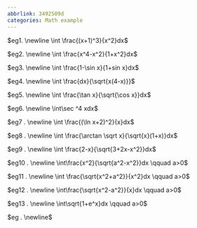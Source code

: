 ```yaml
---
abbrlink: 3492509d
categories: Math example
---
```

$eg1.
\newline
\int \frac{(x+1)^3}{x^2}dx$

$eg2.
\newline \int \frac{x^4-x^2}{1+x^2}dx$

$eg3.
\newline \int  \frac{1-\sin x}{1+sin x}dx$

$eg4.
\newline \int \frac{dx}{\sqrt{x(4-x)}}$

$eg5.
\newline \int \frac{\tan x}{\sqrt{\cos x}}dx$

$eg6.
\newline \int\sec ^4 xdx$

$eg7 .
\newline \int \frac{(\ln x+2)^2}{x}dx$

$eg8 .
\newline \int \frac{\arctan \sqrt x}{\sqrt{x}(1+x)}dx$

$eg9 .
\newline \int \frac{2-x}{\sqrt{3+2x-x^2}}dx$


$eg10 .
\newline \int\frac{x^2}{\sqrt{a^2-x^2}}dx \qquad a>0$

$eg11 .
\newline \int \frac{\sqrt{x^2+a^2}}{x^2}dx \qquad a>0$

$eg12 .
\newline \int\frac{\sqrt{x^2-a^2}}{x}dx \qquad a>0$

$eg13 .
\newline \int\sqrt{1+e^x}dx \qquad a>0$

$eg .
\newline$